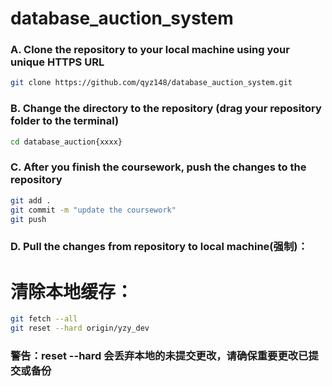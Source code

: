 # database_auction_system


### A. Clone the repository to your local machine using your unique HTTPS URL

```zsh
git clone https://github.com/qyz148/database_auction_system.git
```

### B. Change the directory to the repository (drag your repository folder to the terminal)

```zsh
cd database_auction{xxxx}
```

### C. After you finish the coursework, push the changes to the repository

```zsh
git add .
git commit -m "update the coursework"
git push
```
### D. Pull the changes from repository to local machine(强制)：
# 清除本地缓存：

```zsh
git fetch --all
git reset --hard origin/yzy_dev
```
### 警告：reset --hard 会丢弃本地的未提交更改，请确保重要更改已提交或备份
